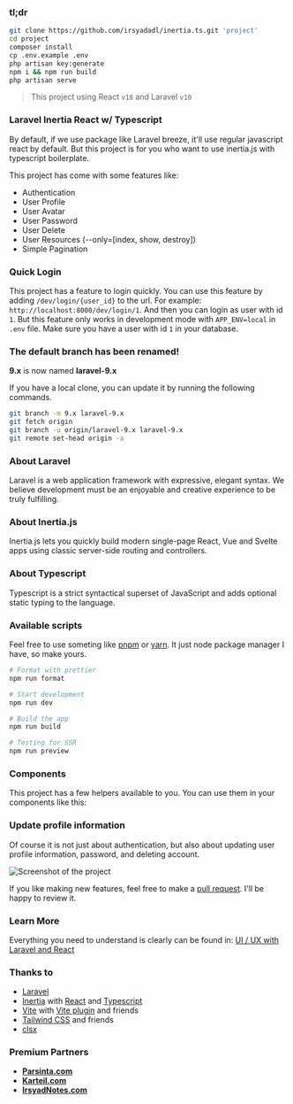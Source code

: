 ### tl;dr

```bash
git clone https://github.com/irsyadadl/inertia.ts.git 'project'
cd project
composer install
cp .env.example .env
php artisan key:generate
npm i && npm run build
php artisan serve
```

> This project using React `v18` and Laravel `v10`

### Laravel Inertia React w/ Typescript

By default, if we use package like Laravel breeze, it'll use regular javascript react by default. But this project is for you who want to use inertia.js with typescript boilerplate.

This project has come with some features like:

-   Authentication
-   User Profile
-   User Avatar
-   User Password
-   User Delete
-   User Resources (--only=[index, show, destroy])
-   Simple Pagination

### Quick Login
This project has a feature to login quickly. You can use this feature by adding `/dev/login/{user_id}` to the url. For example: `http://localhost:8000/dev/login/1`. And then you can login as user with id `1`. But this feature only works in development mode with `APP_ENV=local` in `.env` file. Make sure you have a user with id `1` in your database.

### The default branch has been renamed!

**9.x** is now named **laravel-9.x**

If you have a local clone, you can update it by running the following commands.

```bash
git branch -m 9.x laravel-9.x
git fetch origin
git branch -u origin/laravel-9.x laravel-9.x
git remote set-head origin -a
```

### About Laravel

Laravel is a web application framework with expressive, elegant syntax. We believe development must be an enjoyable and creative experience to be truly fulfilling.

### About Inertia.js

Inertia.js lets you quickly build modern single-page React, Vue and Svelte apps using classic server-side routing and controllers.

### About Typescript

Typescript is a strict syntactical superset of JavaScript and adds optional static typing to the language.

### Available scripts

Feel free to use someting like [pnpm](https://pnpm.io/) or [yarn](https://yarnpkg.com/). It just node package manager I have, so make yours.

```bash
# Format with prettier
npm run format

# Start development
npm run dev

# Build the app
npm run build

# Testing for SSR
npm run preview
```

### Components

This project has a few helpers available to you. You can use them in your components like this:

### Update profile information

Of course it is not just about authentication, but also about updating user profile information, password, and deleting account.

![Screenshot of the project](https://pbs.twimg.com/media/Fhh7nR0aUAESOfq?format=jpg&name=4096x4096)

If you like making new features, feel free to make a [pull request](https://github.com/irsyadadl/inertia.ts). I'll be happy to review it.

### Learn More

Everything you need to understand is clearly can be found in: [UI / UX with Laravel and React](https://parsinta.com/series/ui-laravel-dan-react-nqp6j)

### Thanks to

-   [Laravel](https://github.com/laravel/framework)
-   [Inertia](https://github.com/inertiajs/inertia) with [React](https://github.com/facebook/react) and [Typescript](https://github.com/microsoft/TypeScript)
-   [Vite](https://vitejs.dev/) with [Vite plugin](https://github.com/laravel/vite-plugin) and friends
-   [Tailwind CSS](https://github.com/tailwindlabs/tailwindcss) and friends
-   [clsx](https://github.com/lukeed/clsx)

### Premium Partners

[//]: # '-   **[Teil](https://teil.app/)**'

-   **[Parsinta.com](https://parsinta.com/)**
-   **[Karteil.com](https://karteil.com/)**
-   **[IrsyadNotes.com](https://irsyadnotes.com/)**

